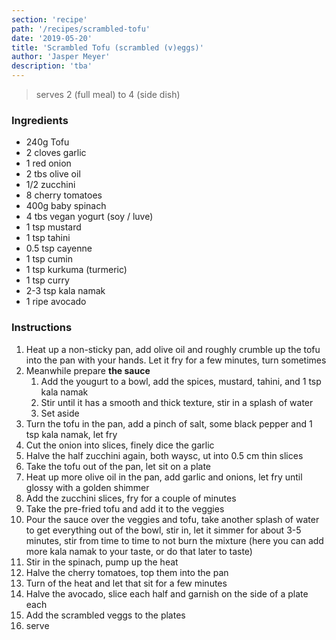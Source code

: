 ```yaml
---
section: 'recipe'
path: '/recipes/scrambled-tofu'
date: '2019-05-20'
title: 'Scrambled Tofu (scrambled (v)eggs)'
author: 'Jasper Meyer'
description: 'tba'
---
```


> serves 2 (full meal) to 4 (side dish)

### Ingredients

- 240g Tofu
- 2 cloves garlic
- 1 red onion
- 2 tbs olive oil
- 1/2 zucchini
- 8 cherry tomatoes
- 400g baby spinach
- 4 tbs vegan yogurt (soy / luve)
- 1 tsp mustard
- 1 tsp tahini
- 0.5 tsp cayenne
- 1 tsp cumin
- 1 tsp kurkuma (turmeric)
- 1 tsp curry
- 2-3 tsp kala namak
- 1 ripe avocado

### Instructions

1. Heat up a non-sticky pan, add olive oil and roughly crumble up the tofu into the pan with your hands. Let it fry for a few minutes, turn sometimes
2. Meanwhile prepare **the sauce**
    1. Add the yougurt to a bowl, add the spices, mustard, tahini, and 1 tsp kala namak
    2. Stir until it has a smooth and thick texture, stir in a splash of water
    3. Set aside
3. Turn the tofu in the pan, add a pinch of salt, some black pepper and 1 tsp kala namak, let fry
4. Cut the onion into slices, finely dice the garlic
5. Halve the half zucchini again, both waysc, ut into 0.5 cm thin slices
6. Take the tofu out of the pan, let sit on a plate
7. Heat up more olive oil in the pan, add garlic and onions, let fry until glossy with a golden shimmer
8. Add the zucchini slices, fry for a couple of minutes
9. Take the pre-fried tofu and add it to the veggies
10. Pour the sauce over the veggies and tofu, take another splash of water to get everything out of the bowl, stir in, let it simmer for about 3-5 minutes, stir from time to time to not burn the mixture (here you can add more kala namak to your taste, or do that later to taste)
11. Stir in the spinach, pump up the heat
12. Halve the cherry tomatoes, top them into the pan
13. Turn of the heat and let that sit for a few minutes
14. Halve the avocado, slice each half and garnish on the side of a plate each
15. Add the scrambled veggs to the plates
16. serve

